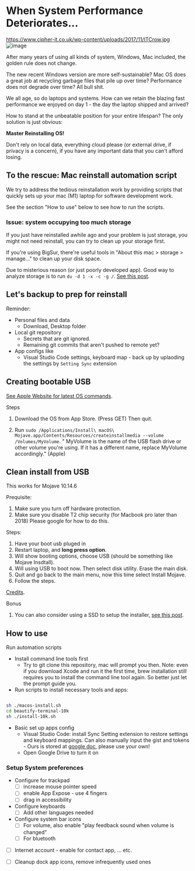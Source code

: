 # When System Performance Deteriorates...

https://www.cipher-it.co.uk/wp-content/uploads/2017/11/ITCrow.jpg ![image](https://user-images.githubusercontent.com/15918424/129460257-81cd6c8e-4bd5-48d0-b3a8-b14d9d6de879.png)

After many years of using all kinds of system, Windows, Mac included, the golden rule does not change.

The new recent Windows version are more self-sustainable? Mac OS does a great job at recycling garbage files that pile up over time? Performance does not degrade over time? All bull shit.

We all age, so do laptops and systems. How can we retain the blazing fast performance we enjoyed on day 1 - the day the laptop shipped and arrived?

How to stand at the unbeatable position for your entire lifespan? The only solution is just obvious: 

**Master Reinstalling OS!**

Don't rely on local data, everything cloud please (or external drive, if privacy is a concern), if you have any important data that you can't afford losing.


## To the rescue: Mac reinstall automation script

We try to address the tedious reinstallation work by providing scripts that quickly sets up your mac (M1) laptop for software development work.

See the section "How to use" below to see how to run the scripts.

### Issue: system occupying too much storage

If you just have reinstalled awhile ago and your problem is just storage, you might not need reinstall, you can try to clean up your storage first.

If you're using BigSur, there're useful tools in "About this mac > storage > manage..." to clean up your disk space.

Due to misterious reason (or just poorly developed app). Good way to analyze storage is to run `du -d 1 -x -c -g /`. [See this post](https://forums.macrumors.com/threads/system-taking-up-285-gb-of-space.2106785/page-3).

## Let's backup to prep for reinstall

Reminder:
- Personal files and data
    - Download, Desktop folder
- Local git repository
    - Secrets that are git ignored.
    - Remaining git commits that aren't pushed to remote yet?
- App configs like
    - Visual Studio Code settings, keyboard map - back up by uplaoding the settings by `Setting Sync` extension

## Creating bootable USB

[See Apple Website for latest OS commands](https://support.apple.com/en-us/HT201372).

Steps

1. Download the OS from App Store. (Press GET) Then quit.

1. Run `sudo /Applications/Install\ macOS\ Mojave.app/Contents/Resources/createinstallmedia --volume /Volumes/MyVolume`. " MyVolume is the name of the USB flash drive or other volume you're using. If it has a different name, replace MyVolume accordingly." (Apple)

## Clean install from USB

This works for Mojave 10.14.6

Prequisite:

1. Make sure you turn off hardware protection.
1. Make sure you disable T2 chip security (for Macbook pro later than 2018) Please google for how to do this.

Steps:

1. Have your boot usb pluged in
1. Restart laptop, and **long press option**.
1. Will show booting options, choose USB (should be something like Mojave Insdtall).
1. Will using USB to boot now. Then select disk utility. Erase the main disk.
1. Quit and go back to the main menu, now this time select Install Mojave.
1. Follow the steps.

[Credits](https://www.macrumors.com/how-to/clean-install-macos-10-14-mojave/).

Bonus

1. You can also consider using a SSD to setup the installer, [see this post](https://www.macworld.com/article/3284378/how-to-create-a-bootable-macos-mojave-installer-drive.html).

## How to use

Run automation scripts
- Install command line tools first
    - Try to git clone this repository, mac will prompt you then. Note: even if you download Xcode and run it the first time, brew installation still requires you to install the command line tool again. So better just let the prompt guide you.
- Run scripts to install necessary tools and apps:

```sh

sh ./macos-install.sh
cd beautify-terminal-10k
sh ./install-10k.sh

```

- Basic set up apps config
    - Visual Studio Code: install Sync Setting extension to restore settings and keyboard mappings. Can also manually input the gist and tokens - Ours is stored at [google doc](https://docs.google.com/document/d/1GGaX4JhbbBAzFxMvFRIvef7nMDdFpmi_ZGQ7Evnvbno/edit), please use your own!
    - Open Google Drive to turn it on

### Setup System preferences

- Configure for trackpad 
  - [ ] increase mouse pointer speed 
  - [ ] enable App Expose - use 4 fingers
  - [ ] drag in accessibility
- Configure keyboards
  - [ ] Add other languages needed
- Configure system bar icons
  - [ ] For volume, also enable "play feedback sound when volume is changed"
  - [ ] For bluetooth
- [ ] Internet account - enable for contact app, ... etc.
- [ ] Cleanup dock app icons, remove infrequently used ones

